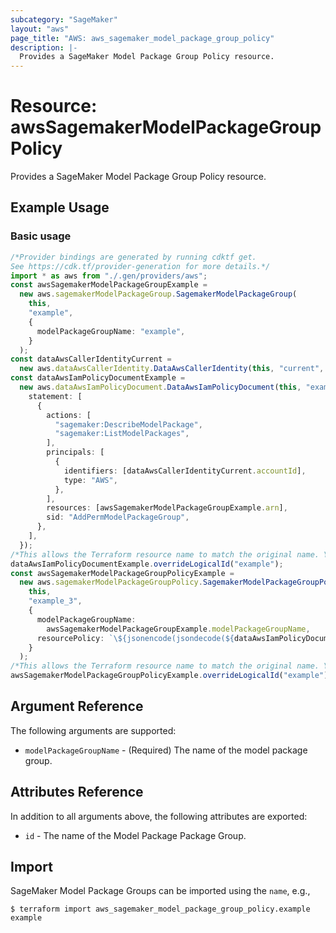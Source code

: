 ```yaml
---
subcategory: "SageMaker"
layout: "aws"
page_title: "AWS: aws_sagemaker_model_package_group_policy"
description: |-
  Provides a SageMaker Model Package Group Policy resource.
---
```


# Resource: awsSagemakerModelPackageGroupPolicy

Provides a SageMaker Model Package Group Policy resource.

## Example Usage

### Basic usage

```typescript
/*Provider bindings are generated by running cdktf get.
See https://cdk.tf/provider-generation for more details.*/
import * as aws from "./.gen/providers/aws";
const awsSagemakerModelPackageGroupExample =
  new aws.sagemakerModelPackageGroup.SagemakerModelPackageGroup(
    this,
    "example",
    {
      modelPackageGroupName: "example",
    }
  );
const dataAwsCallerIdentityCurrent =
  new aws.dataAwsCallerIdentity.DataAwsCallerIdentity(this, "current", {});
const dataAwsIamPolicyDocumentExample =
  new aws.dataAwsIamPolicyDocument.DataAwsIamPolicyDocument(this, "example_2", {
    statement: [
      {
        actions: [
          "sagemaker:DescribeModelPackage",
          "sagemaker:ListModelPackages",
        ],
        principals: [
          {
            identifiers: [dataAwsCallerIdentityCurrent.accountId],
            type: "AWS",
          },
        ],
        resources: [awsSagemakerModelPackageGroupExample.arn],
        sid: "AddPermModelPackageGroup",
      },
    ],
  });
/*This allows the Terraform resource name to match the original name. You can remove the call if you don't need them to match.*/
dataAwsIamPolicyDocumentExample.overrideLogicalId("example");
const awsSagemakerModelPackageGroupPolicyExample =
  new aws.sagemakerModelPackageGroupPolicy.SagemakerModelPackageGroupPolicy(
    this,
    "example_3",
    {
      modelPackageGroupName:
        awsSagemakerModelPackageGroupExample.modelPackageGroupName,
      resourcePolicy: `\${jsonencode(jsondecode(${dataAwsIamPolicyDocumentExample.json}))}`,
    }
  );
/*This allows the Terraform resource name to match the original name. You can remove the call if you don't need them to match.*/
awsSagemakerModelPackageGroupPolicyExample.overrideLogicalId("example");

```

## Argument Reference

The following arguments are supported:

* `modelPackageGroupName` - (Required) The name of the model package group.

## Attributes Reference

In addition to all arguments above, the following attributes are exported:

* `id` - The name of the Model Package Package Group.

## Import

SageMaker Model Package Groups can be imported using the `name`, e.g.,

```console
$ terraform import aws_sagemaker_model_package_group_policy.example example
```
